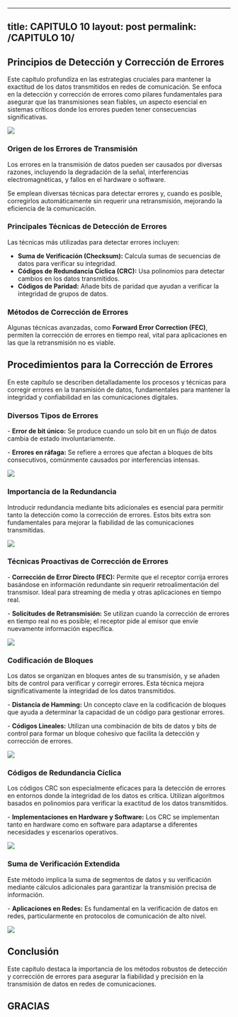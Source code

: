 
---
title: CAPITULO 10
layout: post
permalink: /CAPITULO 10/
---
<section>
    <h2>Principios de Detección y Corrección de Errores</h2>
    <p>
        Este capítulo profundiza en las estrategias cruciales para mantener la exactitud de los datos transmitidos 
        en redes de comunicación. Se enfoca en la detección y corrección de errores como pilares fundamentales para 
        asegurar que las transmisiones sean fiables, un aspecto esencial en sistemas críticos donde los errores pueden 
        tener consecuencias significativas.
    </p>
</section>
<section>
    <img src="{{site.baseurl}}/images/error y deteccion.jpg">
</section>

<section>
    <section>
        <h3>Origen de los Errores de Transmisión</h3>
        <p>
            Los errores en la transmisión de datos pueden ser causados por diversas razones, incluyendo la degradación 
            de la señal, interferencias electromagnéticas, y fallos en el hardware o software.
        </p>
        <p>
            Se emplean diversas técnicas para detectar errores y, cuando es posible, corregirlos automáticamente 
            sin requerir una retransmisión, mejorando la eficiencia de la comunicación.
        </p>
    </section>
    <section>
        <h3>Principales Técnicas de Detección de Errores</h3>
        <p>
            Las técnicas más utilizadas para detectar errores incluyen:
            <ul>
                <li><strong>Suma de Verificación (Checksum):</strong> Calcula sumas de secuencias de datos para verificar su integridad.</li>
                <li><strong>Códigos de Redundancia Cíclica (CRC):</strong> Usa polinomios para detectar cambios en los datos transmitidos.</li>
                <li><strong>Códigos de Paridad:</strong> Añade bits de paridad que ayudan a verificar la integridad de grupos de datos.</li>
            </ul>
        </p>
    </section>
    <section>
        <h3>Métodos de Corrección de Errores</h3>
        <p>
            Algunas técnicas avanzadas, como <strong>Forward Error Correction (FEC)</strong>, permiten la corrección de errores 
            en tiempo real, vital para aplicaciones en las que la retransmisión no es viable.
        </p>
    </section>
</section>

<section>
    <h2>Procedimientos para la Corrección de Errores</h2>
    <p>
        En este capítulo se describen detalladamente los procesos y técnicas para corregir errores en la transmisión de datos, 
        fundamentales para mantener la integridad y confiabilidad en las comunicaciones digitales.
    </p>
</section>

<section>
    <section>
        <h3>Diversos Tipos de Errores</h3>
        <p>
            - <strong>Error de bit único:</strong> Se produce cuando un solo bit en un flujo de datos cambia de estado involuntariamente.
        </p>
        <p>
            - <strong>Errores en ráfaga:</strong> Se refiere a errores que afectan a bloques de bits consecutivos, comúnmente causados por interferencias intensas.
        </p>
    </section>

<section>
    <img src="{{site.baseurl}}/images/errorde1.jpg">
</section>
    <section>
        <h3>Importancia de la Redundancia</h3>
        <p>
            Introducir redundancia mediante bits adicionales es esencial para permitir tanto la detección como la corrección de errores. 
            Estos bits extra son fundamentales para mejorar la fiabilidad de las comunicaciones transmitidas.
        </p>
    </section>
</section>
<section>
    <img src="{{site.baseurl}}/images/corre.jpg">
</section>

<section>
    <section>
        <h3>Técnicas Proactivas de Corrección de Errores</h3>
        <p>
            - <strong>Corrección de Error Directo (FEC):</strong> Permite que el receptor corrija errores basándose en información redundante 
            sin requerir retroalimentación del transmisor. Ideal para streaming de media y otras aplicaciones en tiempo real.
        </p>
        <p>
            - <strong>Solicitudes de Retransmisión:</strong> Se utilizan cuando la corrección de errores en tiempo real no es posible; el receptor 
            pide al emisor que envíe nuevamente información específica.
        </p>
    </section>
<section>
    <img src="{{site.baseurl}}/images/forward.jpg">
</section>
</section>

<section>
    <section>
        <h3>Codificación de Bloques</h3>
        <p>
            Los datos se organizan en bloques antes de su transmisión, y se añaden bits de control para verificar y corregir errores. 
            Esta técnica mejora significativamente la integridad de los datos transmitidos.
        </p>
        <p>
            - <strong>Distancia de Hamming:</strong> Un concepto clave en la codificación de bloques que ayuda a determinar la capacidad de un código para gestionar errores.
        </p>
        <p>
            - <strong>Códigos Lineales:</strong> Utilizan una combinación de bits de datos y bits de control para formar un bloque cohesivo que facilita la detección y corrección de errores.
        </p>
    </section>
<section>
    <img src="{{site.baseurl}}/images/blockcod.jpg">
</section>
    <section>
        <h3>Códigos de Redundancia Cíclica</h3>
        <p>
            Los códigos CRC son especialmente eficaces para la detección de errores en entornos donde la integridad de los datos es crítica. Utilizan 
            algoritmos basados en polinomios para verificar la exactitud de los datos transmitidos.
        </p>
        <p>
            - <strong>Implementaciones en Hardware y Software:</strong> Los CRC se implementan tanto en hardware como en software para adaptarse a diferentes necesidades y escenarios operativos.
        </p>
    </section>
<section>
    <img src="{{site.baseurl}}/images/cylic.jpg">
</section>
</section>

<section>
    <section>
        <h3>Suma de Verificación Extendida</h3>
        <p>
            Este método implica la suma de segmentos de datos y su verificación mediante cálculos adicionales para garantizar la transmisión precisa de información.
        </p>
        <p>
            - <strong>Aplicaciones en Redes:</strong> Es fundamental en la verificación de datos en redes, particularmente en protocolos de comunicación de alto nivel.
        </p>
    </section>
    <section>
    <img src="{{site.baseurl}}/images/checksum.jpg">
    </section>
</section>

<section>
    <h2>Conclusión</h2>
    <p>
        Este capítulo destaca la importancia de los métodos robustos de detección y corrección de errores para asegurar la fiabilidad y precisión en la transmisión de datos en redes de comunicaciones.
    </p>
</section>

<section style="text-align: left;">
    <h1>GRACIAS</h1>
</section>
